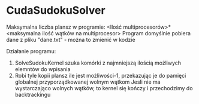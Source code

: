 # CudaSudokuSolver

Maksymalna liczba plansz w programie: <Ilość multiprocesorów>*<maksymalna ilość wątków na multiprocesor>
Program domyślnie pobiera dane z pliku "dane.txt" - można to zmienić w kodzie

Działanie programu:
1. SolveSudokuKernel szuka komórki z najmniejszą ilością możliwych elemntów do wpisania
2. Robi tyle kopii plansz ile jest możliwości-1, przekazując je do pamięci globalnej przyporządkowanej wolnym wątkom
Jesli nie ma wystarczająco wolnych wątków, to kernel się kończy i przechodzimy do backtrackingu
